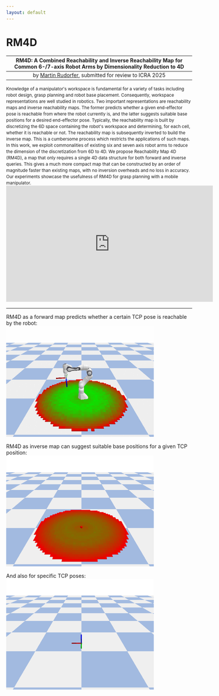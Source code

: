 ```yaml
---
layout: default
---
```


# RM4D

|                        **RM4D: A Combined Reachability and Inverse Reachability Map for Common 6-/7-axis Robot Arms by Dimensionality Reduction to 4D**                         |
|:-------------------------------------------------------------------------------------------------------------------------------------------------------------------------------:|
|                                                               by [Martin Rudorfer](https://mrudorfer.github.io), submitted for review to ICRA 2025                                                           |

<small>
Knowledge of a manipulator's workspace is fundamental for a variety of tasks including robot design, grasp planning and robot base placement. Consequently, workspace representations are well studied in robotics. Two important representations are reachability maps and inverse reachability maps. The former predicts whether a given end-effector pose is reachable from where the robot currently is, and the latter suggests suitable base positions for a desired end-effector pose. Typically, the reachability map is built by discretizing the 6D space containing the robot's workspace and determining, for each cell, whether it is reachable or not. The reachability map is subsequently inverted to build the inverse map. This is a cumbersome process which restricts the applications of such maps. In this work, we exploit commonalities of existing six and seven axis robot arms to reduce the dimension of the discretization from 6D to 4D. We propose Reachability Map 4D (RM4D), a map that only requires a single 4D data structure for both forward and inverse queries. This gives a much more compact map that can be constructed by an order of magnitude faster than existing maps, with no inversion overheads and no loss in accuracy. Our experiments showcase the usefulness of RM4D for grasp planning with a mobile manipulator.
</small>

<iframe width="560" height="315" src="https://www.youtube.com/embed/BfJ3zGLuQNk?si=cX7rU42c6u-b2WkB" title="YouTube video player" frameborder="0" allow="accelerometer; autoplay; clipboard-write; encrypted-media; gyroscope; picture-in-picture; web-share" referrerpolicy="strict-origin-when-cross-origin" allowfullscreen></iframe>

---

RM4D as a forward map predicts whether a certain TCP pose is reachable by the robot:<br/>
<img src="media/forward_map.gif" width="400" alt="RM4D as forward map"/>

RM4D as inverse map can suggest suitable base positions for a given TCP position:<br/>
<img src="media/inverse_map_pos.gif" width="400" alt="RM4D as inverse map"/>

And also for specific TCP poses:<br/>
<img src="media/inverse_map_rot.gif" width="400" alt="RM4D as inverse map"/>
